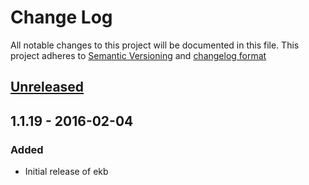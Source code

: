 # Change Log
All notable changes to this project will be documented in this file.
This project adheres to [Semantic Versioning](http://semver.org/) and [changelog format](http://keepachangelog.com/)

## [Unreleased]

## 1.1.19 - 2016-02-04
### Added
- Initial release of ekb

[Unreleased]:  https://github.com/linkeddatacenter/kees/compare/1.1.19...HEAD
